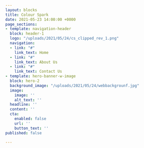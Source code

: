 ```yaml
---
layout: blocks
title: Colour Spark
date: 2021-05-23 14:00:00 +0000
page_sections:
- template: navigation-header
  block: header-1
  logo: "/uploads/2021/05/24/cs_clipped_rev_1.png"
  navigation:
  - link: "#"
    link_text: Home
  - link: "#"
    link_text: About Us
  - link: "#"
    link_text: Contact Us
- template: hero-banner-w-image
  block: hero-2
  background_image: "/uploads/2021/05/24/webbackgrounf.jpg"
  image:
    image: ''
    alt_text: ''
  headline: ''
  content: ''
  cta:
    enabled: false
    url: ''
    button_text: ''
published: false

---
```

